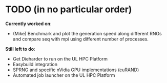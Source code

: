 # TODO (in no particular order)

**Currently worked on**:
- (Mike) Benchmark and plot the generation speed along different RNGs and compare seq with mpi using different number of processes.

**Still left to do**:
- Get Dieharder to run on the UL HPC Platform
- Easybuild integration
- SPRNG and specific nVidia GPU implementations (cuRAND)
- Automated job launcher on the UL HPC Platform
